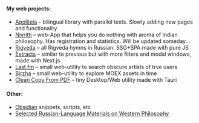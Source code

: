 #### My web projects:
- [Apoliteia](https://github.com/siebentod/apoliteia) – bilingual library with parallel texts. Slowly adding new pages and functionality
- [Nivritti](https://github.com/siebentod/nivritti) – web-App that helps you do nothing with aroma of Indian philosophy. Has registration and statistics. Will be updated someday...
- [Rigveda](https://github.com/siebentod/rigveda-purejs) – all Rigveda hymns in Russian. SSG+SPA made with pure JS
- [Extracts](https://github.com/siebentod/philosophy-extracts) – similar to previous but with more filters and modal windows, made with Next.js
- [Last.fm](https://github.com/siebentod/lastfm-obscure-artists) – small web-utility to search obscure artists of trve users
- [Birzha](https://github.com/siebentod/birzha) – small web-utility to explore MOEX assets in time
- [Clean Copy From PDF](https://github.com/siebentod/clean-copy-from-pdf) – tiny Desktop/Web utility made with Tauri
#### Other:
- [Obsidian](https://github.com/siebentod/obsidian-snippets) snippets, scripts, etc
- [Selected Russian-Language Materials on Western Philosophy](https://github.com/siebentod/history-of-philosophy)
